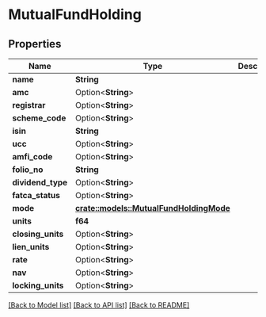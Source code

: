 # MutualFundHolding

## Properties

Name | Type | Description | Notes
------------ | ------------- | ------------- | -------------
**name** | **String** |  | 
**amc** | Option<**String**> |  | [optional]
**registrar** | Option<**String**> |  | [optional]
**scheme_code** | Option<**String**> |  | [optional]
**isin** | **String** |  | 
**ucc** | Option<**String**> |  | [optional]
**amfi_code** | Option<**String**> |  | [optional]
**folio_no** | **String** |  | 
**dividend_type** | Option<**String**> |  | [optional]
**fatca_status** | Option<**String**> |  | [optional]
**mode** | [**crate::models::MutualFundHoldingMode**](MutualFundHoldingMode.md) |  | 
**units** | **f64** |  | 
**closing_units** | Option<**String**> |  | [optional]
**lien_units** | Option<**String**> |  | [optional]
**rate** | Option<**String**> |  | [optional]
**nav** | Option<**String**> |  | [optional]
**locking_units** | Option<**String**> |  | [optional]

[[Back to Model list]](../README.md#documentation-for-models) [[Back to API list]](../README.md#documentation-for-api-endpoints) [[Back to README]](../README.md)


